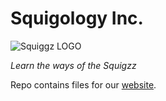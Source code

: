 # Squigology Inc.

![Squiggz LOGO](https://avatars.githubusercontent.com/u/86977524?s=200&v=4)

*Learn the ways of the Squigzz*


Repo contains files for our [website](/).
